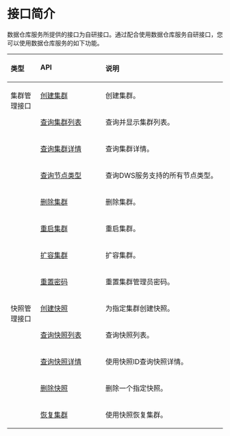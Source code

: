 # 接口简介<a name="dws_02_0034"></a>

数据仓库服务所提供的接口为自研接口。通过配合使用数据仓库服务自研接口，您可以使用数据仓库服务的如下功能。

<a name="tbc910ba655cb4e0288a2a02dc2e6437b"></a>
<table><thead align="left"><tr id="rdf895e17b0e747fdb354172cb7e35d75"><th class="cellrowborder" valign="top" width="13.780000000000001%" id="mcps1.1.4.1.1"><p id="p51621169582"><a name="p51621169582"></a><a name="p51621169582"></a>类型</p>
</th>
<th class="cellrowborder" valign="top" width="30.220000000000002%" id="mcps1.1.4.1.2"><p id="a34ff4a6bbc9346df9667604ea7b78321"><a name="a34ff4a6bbc9346df9667604ea7b78321"></a><a name="a34ff4a6bbc9346df9667604ea7b78321"></a>API</p>
</th>
<th class="cellrowborder" valign="top" width="56.00000000000001%" id="mcps1.1.4.1.3"><p id="a03bd9da91d314d9ab3e002f9e202de87"><a name="a03bd9da91d314d9ab3e002f9e202de87"></a><a name="a03bd9da91d314d9ab3e002f9e202de87"></a>说明</p>
</th>
</tr>
</thead>
<tbody><tr id="row82265475161"><td class="cellrowborder" rowspan="8" valign="top" width="13.780000000000001%" headers="mcps1.1.4.1.1 "><p id="p102268471163"><a name="p102268471163"></a><a name="p102268471163"></a>集群管理接口</p>
</td>
<td class="cellrowborder" valign="top" width="30.220000000000002%" headers="mcps1.1.4.1.2 "><p id="p83318405177"><a name="p83318405177"></a><a name="p83318405177"></a><a href="创建集群.md">创建集群</a></p>
</td>
<td class="cellrowborder" valign="top" width="56.00000000000001%" headers="mcps1.1.4.1.3 "><p id="p0334940131712"><a name="p0334940131712"></a><a name="p0334940131712"></a>创建集群。</p>
</td>
</tr>
<tr id="row186713217173"><td class="cellrowborder" valign="top" headers="mcps1.1.4.1.1 "><p id="p14343240131719"><a name="p14343240131719"></a><a name="p14343240131719"></a><a href="查询集群列表.md">查询集群列表</a></p>
</td>
<td class="cellrowborder" valign="top" headers="mcps1.1.4.1.2 "><p id="p1034614061711"><a name="p1034614061711"></a><a name="p1034614061711"></a>查询并显示集群列表。</p>
</td>
</tr>
<tr id="row14965191617174"><td class="cellrowborder" valign="top" headers="mcps1.1.4.1.1 "><p id="p23491140181715"><a name="p23491140181715"></a><a name="p23491140181715"></a><a href="查询集群详情.md">查询集群详情</a></p>
</td>
<td class="cellrowborder" valign="top" headers="mcps1.1.4.1.2 "><p id="p335304091718"><a name="p335304091718"></a><a name="p335304091718"></a>查询集群详情。</p>
</td>
</tr>
<tr id="row104951913141715"><td class="cellrowborder" valign="top" headers="mcps1.1.4.1.1 "><p id="p14355154016176"><a name="p14355154016176"></a><a name="p14355154016176"></a><a href="查询节点类型.md">查询节点类型</a></p>
</td>
<td class="cellrowborder" valign="top" headers="mcps1.1.4.1.2 "><p id="p835711401176"><a name="p835711401176"></a><a name="p835711401176"></a>查询DWS服务支持的所有节点类型。</p>
</td>
</tr>
<tr id="row198281595177"><td class="cellrowborder" valign="top" headers="mcps1.1.4.1.1 "><p id="p12359114051715"><a name="p12359114051715"></a><a name="p12359114051715"></a><a href="删除集群.md">删除集群</a></p>
</td>
<td class="cellrowborder" valign="top" headers="mcps1.1.4.1.2 "><p id="p93621940151710"><a name="p93621940151710"></a><a name="p93621940151710"></a>删除集群。</p>
</td>
</tr>
<tr id="row677512531718"><td class="cellrowborder" valign="top" headers="mcps1.1.4.1.1 "><p id="p531915015172"><a name="p531915015172"></a><a name="p531915015172"></a><a href="重启集群.md">重启集群</a></p>
</td>
<td class="cellrowborder" valign="top" headers="mcps1.1.4.1.2 "><p id="p19322125051714"><a name="p19322125051714"></a><a name="p19322125051714"></a>重启集群。</p>
</td>
</tr>
<tr id="row72301622176"><td class="cellrowborder" valign="top" headers="mcps1.1.4.1.1 "><p id="p6324350111717"><a name="p6324350111717"></a><a name="p6324350111717"></a><a href="扩容集群.md">扩容集群</a></p>
</td>
<td class="cellrowborder" valign="top" headers="mcps1.1.4.1.2 "><p id="p0326175012171"><a name="p0326175012171"></a><a name="p0326175012171"></a>扩容集群。</p>
</td>
</tr>
<tr id="row1434413588164"><td class="cellrowborder" valign="top" headers="mcps1.1.4.1.1 "><p id="p133305506174"><a name="p133305506174"></a><a name="p133305506174"></a><a href="重置密码.md">重置密码</a></p>
</td>
<td class="cellrowborder" valign="top" headers="mcps1.1.4.1.2 "><p id="p9332350141718"><a name="p9332350141718"></a><a name="p9332350141718"></a>重置集群管理员密码。</p>
</td>
</tr>
<tr id="r0f5ee444f8bb4ae192fddea2ec070681"><td class="cellrowborder" rowspan="5" valign="top" width="13.780000000000001%" headers="mcps1.1.4.1.1 "><p id="p1416276115812"><a name="p1416276115812"></a><a name="p1416276115812"></a>快照管理接口</p>
</td>
<td class="cellrowborder" valign="top" width="30.220000000000002%" headers="mcps1.1.4.1.2 "><p id="p1162520492612"><a name="p1162520492612"></a><a name="p1162520492612"></a><a href="创建快照.md">创建快照</a></p>
</td>
<td class="cellrowborder" valign="top" width="56.00000000000001%" headers="mcps1.1.4.1.3 "><p id="p11795717145"><a name="p11795717145"></a><a name="p11795717145"></a>为指定集群创建快照。</p>
</td>
</tr>
<tr id="row1062594912611"><td class="cellrowborder" valign="top" headers="mcps1.1.4.1.1 "><p id="p261419395124"><a name="p261419395124"></a><a name="p261419395124"></a><a href="查询快照列表.md">查询快照列表</a></p>
</td>
<td class="cellrowborder" valign="top" headers="mcps1.1.4.1.2 "><p id="p166251249865"><a name="p166251249865"></a><a name="p166251249865"></a>查询快照列表。</p>
</td>
</tr>
<tr id="row1161483912128"><td class="cellrowborder" valign="top" headers="mcps1.1.4.1.1 "><p id="p20912153551214"><a name="p20912153551214"></a><a name="p20912153551214"></a><a href="查询快照详情.md">查询快照详情</a></p>
</td>
<td class="cellrowborder" valign="top" headers="mcps1.1.4.1.2 "><p id="p1261453911123"><a name="p1261453911123"></a><a name="p1261453911123"></a>使用快照ID查询快照详情。</p>
</td>
</tr>
<tr id="row10912123512121"><td class="cellrowborder" valign="top" headers="mcps1.1.4.1.1 "><p id="p1494103112124"><a name="p1494103112124"></a><a name="p1494103112124"></a><a href="删除快照.md">删除快照</a></p>
</td>
<td class="cellrowborder" valign="top" headers="mcps1.1.4.1.2 "><p id="p109138355127"><a name="p109138355127"></a><a name="p109138355127"></a>删除一个指定快照。</p>
</td>
</tr>
<tr id="row442514530275"><td class="cellrowborder" valign="top" headers="mcps1.1.4.1.1 "><p id="p144271353152713"><a name="p144271353152713"></a><a name="p144271353152713"></a><a href="恢复集群.md">恢复集群</a></p>
</td>
<td class="cellrowborder" valign="top" headers="mcps1.1.4.1.2 "><p id="p154275538272"><a name="p154275538272"></a><a name="p154275538272"></a>使用快照恢复集群。</p>
</td>
</tr>
</tbody>
</table>

